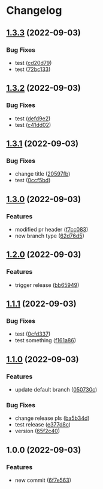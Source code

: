 # Changelog

## [1.3.3](https://github.com/sswastioyono18/test-release-please/compare/v1.3.2...v1.3.3) (2022-09-03)


### Bug Fixes

* test ([cd20d79](https://github.com/sswastioyono18/test-release-please/commit/cd20d79e60ce09bc7055a74bed4b41e3d51cbbe3))
* test ([72bc133](https://github.com/sswastioyono18/test-release-please/commit/72bc13327dc0a29e222fbb12817d25219e777baf))

## [1.3.2](https://github.com/sswastioyono18/test-release-please/compare/v1.3.1...v1.3.2) (2022-09-03)


### Bug Fixes

* test ([defd9e2](https://github.com/sswastioyono18/test-release-please/commit/defd9e2cd61630598fdb8564aeec9c7999067aad))
* test ([c41dd02](https://github.com/sswastioyono18/test-release-please/commit/c41dd0210fcb5c7f17db6c7962d0b7ec337fa62d))

## [1.3.1](https://github.com/sswastioyono18/test-release-please/compare/v1.3.0...v1.3.1) (2022-09-03)


### Bug Fixes

* change title ([20597fb](https://github.com/sswastioyono18/test-release-please/commit/20597fb3d3158ae1837c3979ab8e41efa85c33a5))
* test ([0ccf5bd](https://github.com/sswastioyono18/test-release-please/commit/0ccf5bdd6d68d6ed74bf192999daa89b0569292e))

## [1.3.0](https://github.com/sswastioyono18/test-release-please/compare/v1.2.0...v1.3.0) (2022-09-03)


### Features

* modified pr header ([f7cc083](https://github.com/sswastioyono18/test-release-please/commit/f7cc0839acccc140d033723f7db0ed0018a49f61))
* new branch type ([62d76d5](https://github.com/sswastioyono18/test-release-please/commit/62d76d5b4df93f9f837665095bd0fc96a90333e3))

## [1.2.0](https://github.com/sswastioyono18/test-release-please/compare/v1.1.1...v1.2.0) (2022-09-03)


### Features

* trigger release ([bb65949](https://github.com/sswastioyono18/test-release-please/commit/bb6594993721dc07ce8cc323306e7e3c02b73da1))

## [1.1.1](https://github.com/sswastioyono18/test-release-please/compare/v1.1.0...v1.1.1) (2022-09-03)


### Bug Fixes

* test ([0cfd337](https://github.com/sswastioyono18/test-release-please/commit/0cfd337ca328c238db42bf1c0d76f9d4d5b650ef))
* test something ([f161a86](https://github.com/sswastioyono18/test-release-please/commit/f161a86030d4860c7e27f31bc3d1a03a91d9106b))

## [1.1.0](https://github.com/sswastioyono18/test-release-please/compare/v1.0.0...v1.1.0) (2022-09-03)


### Features

* update default branch ([050730c](https://github.com/sswastioyono18/test-release-please/commit/050730c6f1378a76d39da01ac2ed3528853da755))


### Bug Fixes

* change release pls ([ba5b34d](https://github.com/sswastioyono18/test-release-please/commit/ba5b34d7c0f70647d130ca5f88b34dfb0e04594c))
* test release ([e377d8c](https://github.com/sswastioyono18/test-release-please/commit/e377d8cfefc8c33a02b001e8c41353eee919cc34))
* version ([65f2c40](https://github.com/sswastioyono18/test-release-please/commit/65f2c4011a3c94ce214f479fcfee60b1ba510db6))

## 1.0.0 (2022-09-03)


### Features

* new commit ([6f7e563](https://github.com/sswastioyono18/test-release-please/commit/6f7e563ea8d1c5dc7ff5a71b623a1bbd361d7f29))
